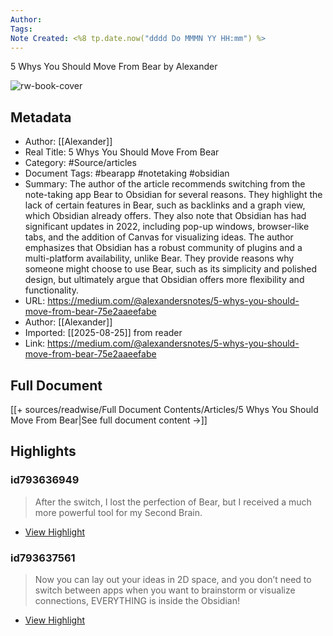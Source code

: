 ```yaml
---
Author: 
Tags:
Note Created: <%8 tp.date.now("dddd Do MMMN YY HH:mm") %>
---
```

5 Whys You Should Move From Bear by Alexander

![rw-book-cover](https://miro.medium.com/v2/resize:fit:1200/0*SmgirCW0V6z7xJgX)

## Metadata
- Author: [[Alexander]]
- Real Title: 5 Whys You Should Move From Bear
- Category: #Source/articles
- Document Tags:  #bearapp  #notetaking  #obsidian 
- Summary: The author of the article recommends switching from the note-taking app Bear to Obsidian for several reasons. They highlight the lack of certain features in Bear, such as backlinks and a graph view, which Obsidian already offers. They also note that Obsidian has had significant updates in 2022, including pop-up windows, browser-like tabs, and the addition of Canvas for visualizing ideas. The author emphasizes that Obsidian has a robust community of plugins and a multi-platform availability, unlike Bear. They provide reasons why someone might choose to use Bear, such as its simplicity and polished design, but ultimately argue that Obsidian offers more flexibility and functionality.
- URL: https://medium.com/@alexandersnotes/5-whys-you-should-move-from-bear-75e2aaeefabe
- Author: [[Alexander]]
- Imported: [[2025-08-25]] from reader
- Link: https://medium.com/@alexandersnotes/5-whys-you-should-move-from-bear-75e2aaeefabe

## Full Document
[[+ sources/readwise/Full Document Contents/Articles/5 Whys You Should Move From Bear|See full document content →]]

## Highlights
### id793636949

> After the switch, I lost the perfection of Bear, but I received a much more powerful tool for my Second Brain.

 * [View Highlight](https://read.readwise.io/read/01j96cdgrj9w8e5np071kt042e)
### id793637561

> Now you can lay out your ideas in 2D space, and you don’t need to switch between apps when you want to brainstorm or visualize connections, EVERYTHING is inside the Obsidian!

 * [View Highlight](https://read.readwise.io/read/01j96cmk33ch3vr6h14mmc36av)
